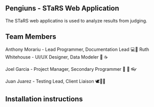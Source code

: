 ## Pengiuns - STaRS Web Application

The STaRS web applicatino is used to analyze results from judging.

## Team Members

Anthony Morariu - Lead Programmer, Documentation Lead 💻🤡
Ruth Whitehouse - UI/UX Designer, Data Modeler :wine_glass: :coffee:

Joel Garcia - Project Manager, Secondary Programmer 🎸 🍗 👓

Juan Juarez - Testing Lead, Client Liaison 🕊🍄🌯
## Installation instructions
